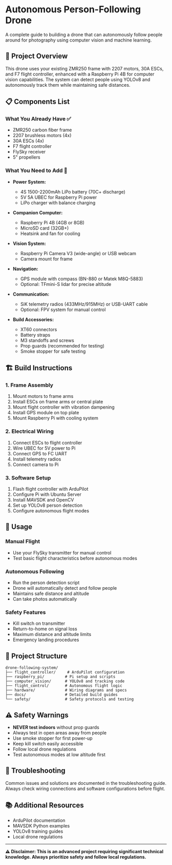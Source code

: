 # Autonomous Person-Following Drone

A complete guide to building a drone that can autonomously follow people around for photography using computer vision and machine learning.

## 🚁 Project Overview

This drone uses your existing ZMR250 frame with 2207 motors, 30A ESCs, and F7 flight controller, enhanced with a Raspberry Pi 4B for computer vision capabilities. The system can detect people using YOLOv8 and autonomously track them while maintaining safe distances.

## 📋 Components List

### What You Already Have ✅
- ZMR250 carbon fiber frame
- 2207 brushless motors (4x)
- 30A ESCs (4x)
- F7 flight controller
- FlySky receiver
- 5" propellers

### What You Need to Add 🔧
- **Power System:**
  - 4S 1500-2200mAh LiPo battery (70C+ discharge)
  - 5V 5A UBEC for Raspberry Pi power
  - LiPo charger with balance charging
  
- **Companion Computer:**
  - Raspberry Pi 4B (4GB or 8GB)
  - MicroSD card (32GB+)
  - Heatsink and fan for cooling
  
- **Vision System:**
  - Raspberry Pi Camera V3 (wide-angle) or USB webcam
  - Camera mount for frame
  
- **Navigation:**
  - GPS module with compass (BN-880 or Matek M8Q-5883)
  - Optional: TFmini-S lidar for precise altitude
  
- **Communication:**
  - SiK telemetry radios (433MHz/915MHz) or USB-UART cable
  - Optional: FPV system for manual control
  
- **Build Accessories:**
  - XT60 connectors
  - Battery straps
  - M3 standoffs and screws
  - Prop guards (recommended for testing)
  - Smoke stopper for safe testing

## 🏗️ Build Instructions

### 1. Frame Assembly
1. Mount motors to frame arms
2. Install ESCs on frame arms or central plate
3. Mount flight controller with vibration dampening
4. Install GPS module on top plate
5. Mount Raspberry Pi with cooling system

### 2. Electrical Wiring
1. Connect ESCs to flight controller
2. Wire UBEC for 5V power to Pi
3. Connect GPS to FC UART
4. Install telemetry radios
5. Connect camera to Pi

### 3. Software Setup
1. Flash flight controller with ArduPilot
2. Configure Pi with Ubuntu Server
3. Install MAVSDK and OpenCV
4. Set up YOLOv8 person detection
5. Configure autonomous flight modes

## 🚀 Usage

### Manual Flight
- Use your FlySky transmitter for manual control
- Test basic flight characteristics before autonomous modes

### Autonomous Following
- Run the person detection script
- Drone will automatically detect and follow people
- Maintains safe distance and altitude
- Can take photos automatically

### Safety Features
- Kill switch on transmitter
- Return-to-home on signal loss
- Maximum distance and altitude limits
- Emergency landing procedures

## 📁 Project Structure

```
drone-following-system/
├── flight_controller/     # ArduPilot configuration
├── raspberry_pi/         # Pi setup and scripts
├── computer_vision/      # YOLOv8 and tracking code
├── flight_control/       # Autonomous flight logic
├── hardware/             # Wiring diagrams and specs
├── docs/                 # Detailed build guides
└── safety/               # Safety protocols and testing
```

## ⚠️ Safety Warnings

- **NEVER test indoors** without prop guards
- Always test in open areas away from people
- Use smoke stopper for first power-up
- Keep kill switch easily accessible
- Follow local drone regulations
- Test autonomous modes at low altitude first

## 🔧 Troubleshooting

Common issues and solutions are documented in the troubleshooting guide. Always check wiring connections and software configurations before flight.

## 📚 Additional Resources

- ArduPilot documentation
- MAVSDK Python examples
- YOLOv8 training guides
- Local drone regulations

---

**⚠️ Disclaimer: This is an advanced project requiring significant technical knowledge. Always prioritize safety and follow local regulations.**
